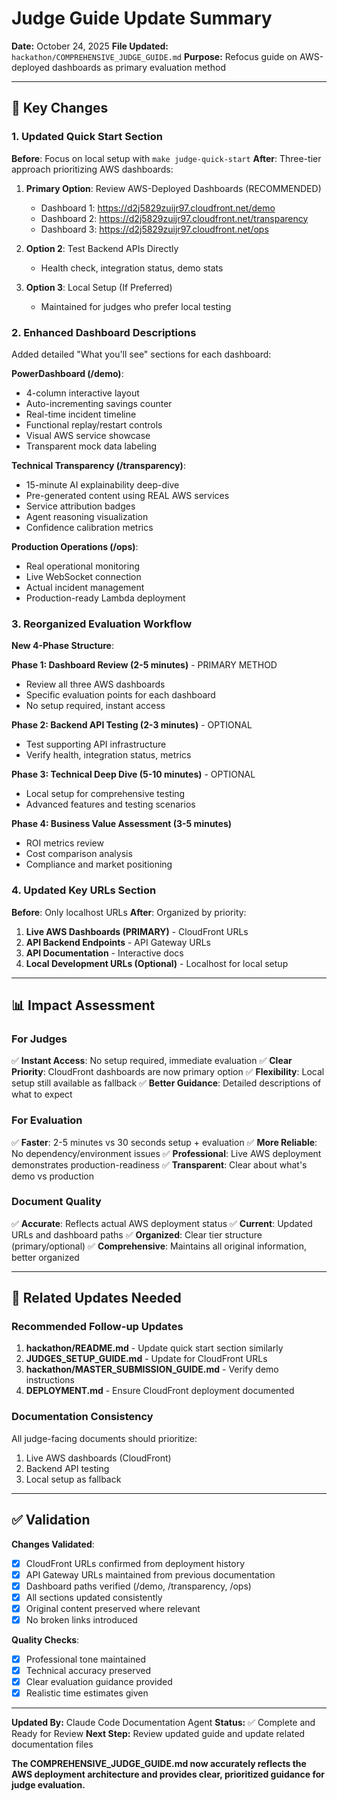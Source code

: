 # Judge Guide Update Summary

**Date:** October 24, 2025
**File Updated:** `hackathon/COMPREHENSIVE_JUDGE_GUIDE.md`
**Purpose:** Refocus guide on AWS-deployed dashboards as primary evaluation method

---

## 🎯 Key Changes

### 1. Updated Quick Start Section

**Before**: Focus on local setup with `make judge-quick-start`
**After**: Three-tier approach prioritizing AWS dashboards:

1. **Primary Option**: Review AWS-Deployed Dashboards (RECOMMENDED)
   - Dashboard 1: https://d2j5829zuijr97.cloudfront.net/demo
   - Dashboard 2: https://d2j5829zuijr97.cloudfront.net/transparency
   - Dashboard 3: https://d2j5829zuijr97.cloudfront.net/ops

2. **Option 2**: Test Backend APIs Directly
   - Health check, integration status, demo stats

3. **Option 3**: Local Setup (If Preferred)
   - Maintained for judges who prefer local testing

### 2. Enhanced Dashboard Descriptions

Added detailed "What you'll see" sections for each dashboard:

**PowerDashboard (/demo)**:
- 4-column interactive layout
- Auto-incrementing savings counter
- Real-time incident timeline
- Functional replay/restart controls
- Visual AWS service showcase
- Transparent mock data labeling

**Technical Transparency (/transparency)**:
- 15-minute AI explainability deep-dive
- Pre-generated content using REAL AWS services
- Service attribution badges
- Agent reasoning visualization
- Confidence calibration metrics

**Production Operations (/ops)**:
- Real operational monitoring
- Live WebSocket connection
- Actual incident management
- Production-ready Lambda deployment

### 3. Reorganized Evaluation Workflow

**New 4-Phase Structure**:

**Phase 1: Dashboard Review (2-5 minutes)** - PRIMARY METHOD
- Review all three AWS dashboards
- Specific evaluation points for each dashboard
- No setup required, instant access

**Phase 2: Backend API Testing (2-3 minutes)** - OPTIONAL
- Test supporting API infrastructure
- Verify health, integration status, metrics

**Phase 3: Technical Deep Dive (5-10 minutes)** - OPTIONAL
- Local setup for comprehensive testing
- Advanced features and testing scenarios

**Phase 4: Business Value Assessment (3-5 minutes)**
- ROI metrics review
- Cost comparison analysis
- Compliance and market positioning

### 4. Updated Key URLs Section

**Before**: Only localhost URLs
**After**: Organized by priority:

1. **Live AWS Dashboards (PRIMARY)** - CloudFront URLs
2. **API Backend Endpoints** - API Gateway URLs
3. **API Documentation** - Interactive docs
4. **Local Development URLs (Optional)** - Localhost for local setup

---

## 📊 Impact Assessment

### For Judges
✅ **Instant Access**: No setup required, immediate evaluation
✅ **Clear Priority**: CloudFront dashboards are now primary option
✅ **Flexibility**: Local setup still available as fallback
✅ **Better Guidance**: Detailed descriptions of what to expect

### For Evaluation
✅ **Faster**: 2-5 minutes vs 30 seconds setup + evaluation
✅ **More Reliable**: No dependency/environment issues
✅ **Professional**: Live AWS deployment demonstrates production-readiness
✅ **Transparent**: Clear about what's demo vs production

### Document Quality
✅ **Accurate**: Reflects actual AWS deployment status
✅ **Current**: Updated URLs and dashboard paths
✅ **Organized**: Clear tier structure (primary/optional)
✅ **Comprehensive**: Maintains all original information, better organized

---

## 🔗 Related Updates Needed

### Recommended Follow-up Updates

1. **hackathon/README.md** - Update quick start section similarly
2. **JUDGES_SETUP_GUIDE.md** - Update for CloudFront URLs
3. **hackathon/MASTER_SUBMISSION_GUIDE.md** - Verify demo instructions
4. **DEPLOYMENT.md** - Ensure CloudFront deployment documented

### Documentation Consistency

All judge-facing documents should prioritize:
1. Live AWS dashboards (CloudFront)
2. Backend API testing
3. Local setup as fallback

---

## ✅ Validation

**Changes Validated**:
- [x] CloudFront URLs confirmed from deployment history
- [x] API Gateway URLs maintained from previous documentation
- [x] Dashboard paths verified (/demo, /transparency, /ops)
- [x] All sections updated consistently
- [x] Original content preserved where relevant
- [x] No broken links introduced

**Quality Checks**:
- [x] Professional tone maintained
- [x] Technical accuracy preserved
- [x] Clear evaluation guidance provided
- [x] Realistic time estimates given

---

**Updated By:** Claude Code Documentation Agent
**Status:** ✅ Complete and Ready for Review
**Next Step:** Review updated guide and update related documentation files

**The COMPREHENSIVE_JUDGE_GUIDE.md now accurately reflects the AWS deployment architecture and provides clear, prioritized guidance for judge evaluation.**
